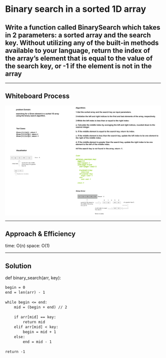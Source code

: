 # Binary search in a sorted 1D array

## Write a function called BinarySearch which takes in 2 parameters: a sorted array and the search key. Without utilizing any of the built-in methods available to your language, return the index of the array’s element that is equal to the value of the search key, or -1 if the element is not in the array

---

## Whiteboard Process

![whiteboard](cc3.png)

---

## Approach & Efficiency

time: O(n) space: O(1)

---

## Solution

def binary_search(arr, key):

    begin = 0
    end = len(arr) - 1
    
    while begin <= end:
        mid = (begin + end) // 2
        
        if arr[mid] == key:
            return mid
        elif arr[mid] < key:
            begin = mid + 1
        else:
            end = mid - 1
    
    return -1
